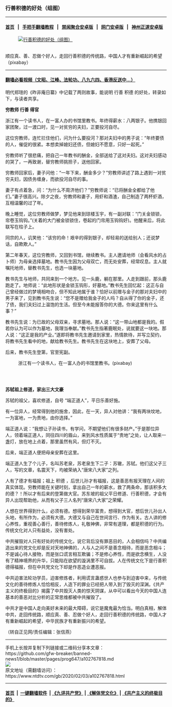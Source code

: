 ### 行善积德的好处（组图）
------------------------

#### [首页](https://github.com/gfw-breaker/banned-news1/blob/master/README.md) &nbsp;&nbsp;|&nbsp;&nbsp; [手把手翻墙教程](https://github.com/gfw-breaker/guides/wiki) &nbsp;&nbsp;|&nbsp;&nbsp; [禁闻聚合安卓版](https://github.com/gfw-breaker/bn-android) &nbsp;&nbsp;|&nbsp;&nbsp; [网门安卓版](https://github.com/oGate2/oGate) &nbsp;&nbsp;|&nbsp;&nbsp; [神州正道安卓版](https://github.com/SzzdOgate/update) 



<div><div class="featured_image">
 <a href="https://i.ntdtv.com/assets/uploads/2020/02/2020-01-11_224008.jpg" target="_blank">
  <figure>
   <img alt="行善积德的好处（组图）" src="https://i.ntdtv.com/assets/uploads/2020/02/2020-01-11_224008-800x450.jpg"/>
  </figure><br/>
 </a>
 <span class="caption">
  顺应真、善、忍做个好人，走回行善积德的传统路，中国人才有重新崛起的希望（pixabay）
 </span>
</div>
</div><hr/>

#### [翻墙必看视频（文昭、江峰、法轮功、八九六四、香港反送中...）](http://167.172.214.107/home.html)

<div><div class="post_content" itemprop="articleBody">
 <p>
  明代郑瑄的《昨非庵日纂》中记载了两则故事，能说明
  <ok href="https://www.ntdtv.com/gb/行善.htm">
   行善
  </ok>
  <ok href="https://www.ntdtv.com/gb/积德.htm">
   积德
  </ok>
  的好处，转录如下，与读者共享。
 </p>
 <p>
  <strong>
   穷教师
   <ok href="https://www.ntdtv.com/gb/行善.htm">
    行善
   </ok>
   得官
  </strong>
 </p>
 <p>
  浙江有一个读书人，在一富人办的书馆里教书。年终得薪水：八两银子。他携银回家团聚，过一渡口时，见一对贫穷的夫妇，正要投河自尽。
 </p>
 <p>
  这位穷教师，连忙拦住他们，问为什么要投河？那对夫妇中的男子说：“年终要债的人，催促的很紧。本想卖掉媳妇还债，但媳妇不愿意，只好一起死。”
 </p>
 <p>
  穷教师听了很悲痛，把自己一年教书的酬金，全部送给了这对夫妇。这对夫妇感动的哭了，一再致谢，替穷教师挑担子，送他回家。
 </p>
 <p>
  穷教师回家后，妻子问他：“一年下来，酬金多少？”穷教师讲述了路上遇到一对贫穷夫妇，因债务缠身，而欲投河自尽的事。
 </p>
 <p>
  妻子有点着急，问：“为什么不周济他们？”穷教师说：“已将酬金全都给了他们。”妻子很高兴。除夕之夜，穷教师和妻子，用虾和酒渣，自己制造了两杯虾酒，互相温馨的过了年。
 </p>
 <p>
  晚上睡觉，这位穷教师做梦，梦见他来到琼楼玉宇，有一副对联：“门关金锁锁，帘卷玉钩钩。”(关着的大门被金锁锁住，卷起的门帘用玉钩钩好)。他醒来后，将此联写在柱子上。
 </p>
 <p>
  同宗的人，讥笑他：“该穷的命！艰辛的得到银子，却轻易的送给别人；还说梦话，自欺欺人。”
 </p>
 <p>
  第二年春天，这位穷教师，又回到书馆，继续教书。主人邀请地师（会看风水的占卜师）为母亲选择墓地。教书先生因为父母双亡，而无处安葬，经常叹息。主人就嘱托地师，替教书先生，也选一块墓地。
 </p>
 <p>
  教书先生与地师，共同来到一个地方。见一头鹿，躺在那里。人走到跟前，那头鹿跑走了。地师说：“此地形状是金锁玉钩形，好墓地。”教书先生回忆起：这正与自己曾经做过的梦境相吻合，但不知此地属于谁？恰好以前赠与金子的那对夫妇中的男子来了，见到教书先生说：“您不是赠给我金子的人吗？自从得了你的金子，还了债，我们夫妇过上温饱的生活。但至今未能报答你的大德。你来这里有什么事？”
 </p>
 <p>
  教书先生说：为已故的父母双亲，寻求墓地。那人说：“这一带山地都是我的。假若你认为可以作为墓地，我理当奉献。”教书先生指著鹿眠处，说就要这一块地。那人说：“这正是我的产业。”遂即将教书先生邀请到家里，热情款待，并写立契约，将教书先生看中的地，献给教书先生。教书先生在这块地上，安葬了父母。
 </p>
 <p>
  后来，教书先生登第，官至宪副。
 </p>
 <figure class="wp-caption alignnone" id="attachment_102767834" style="width: 600px">
  <img alt="" class="size-medium wp-image-102767834" src="https://i.ntdtv.com/assets/uploads/2020/02/2018-05-13_130946-600x416.jpg">
   <br/><figcaption class="wp-caption-text">
    浙江有一个读书人，在一富人办的书馆里教书。(pixabay)
   </figcaption><br/>
  </img>
 </figure><br/>
 <p>
  <strong>
   苏轼祖上修道，家出三大文豪
  </strong>
 </p>
 <p>
  苏轼的祖父，喜欢修道，自号 “端正道人”，平日乐善好施。
 </p>
 <p>
  有一位异人，经常得到他的施舍，因此，在一天，异人对他讲：“我有两块坟地，一为富地，一为贵地，由你选择。”
 </p>
 <p>
  端正道人说：“我想让子孙读书，有学问，不期望他们有很多财产。”于是那位异人，领着端正道人，同往四川的眉山，来到风水性质属于“贵地”之处，让人取来一盏灯，放在地上点着，那里虽然有风，但灯不灭。
 </p>
 <p>
  后来，端正道人便把母亲安葬在这里。
 </p>
 <p>
  端正道人生了个儿子，名叫苏老泉，苏老泉生下二子：苏辙，苏轼。他们这父子三人，写的文章，名震天下，均被荣纳入“唐宋八大家”之列。
 </p>
 <p>
  人有了德才有福报；祖上
  <ok href="https://www.ntdtv.com/gb/积德.htm">
   积德
  </ok>
  ，后世儿孙才有福报，这是善恶有报天理在人间的真实体现。穷教师能在关键时刻，拿出自己一年的薪水，救了两条命，那该积多大的德？！所以才有后来的登第做大官。苏东坡的祖父平日修道、行善积德，才会有异人出现帮助他，从而有父子三人名列“唐宋八大家”之荣耀。
 </p>
 <p>
  人想在世界得到什么，必须有德。想得到荣华富贵，想得到大官，想后世儿孙出人头地，有所作为，必须有大德。大德又与自己在世间言行、作为有关。古人讲的修心养性，重视善心善行，善待修炼人，礼敬神佛，非常有道理，都是积德的行为。传统文化对人只有益处，没有害处。
 </p>
 <p>
  中共摧毁对人只有好处的传统文化，说它背后没有罪恶目的，人会相信吗？中共编造出来的党文化却是反对天地神佛的，人与人之间不是善念相待，而是恶念相斗；不是诚心待人接物，而是张口谎言相互欺骗；不是修心养性，而是欲念横生，人没有了精神境界的升华，只能陷在欲望的漩涡里不可自拔。人在传统文化下是行善积德得福报，但在中共党文化下却是作恶造业遭恶报。
 </p>
 <p>
  中共迫害法轮功学员，迫害修炼者，利用谎言蛊惑世人也参与到迫害中来，与传统文化的善待修炼人恰恰相反，人造下的罪业已经把人带入到了毁灭的深渊。《共产主义的终极目的》揭露了中共毁灭人类的惊天阴谋，从中可以看出今天的中国人连基本的善恶对比分析的正常思维都被中共摧毁了。
 </p>
 <p>
  中共才是中国人走向美好未来的最大障碍，说它是魔鬼最为恰当。明白真相，解体中共，走回传统路，顺应真、善、忍做个好人，走回行善积德的传统路，中国人才有重新崛起的希望，中华民族才有重新振兴的希望。
 </p>
 <p>
  （转自正见网/责任编辑：张信燕）
 </p>
 <div class="single_ad">
 </div>
</div>
</div>
<hr/>
手机上长按并复制下列链接或二维码分享本文章：<br/>
https://github.com/gfw-breaker/banned-news1/blob/master/pages/prog647/a102767818.md <br/>
<a href='https://github.com/gfw-breaker/banned-news1/blob/master/pages/prog647/a102767818.md'><img src='https://github.com/gfw-breaker/banned-news1/blob/master/pages/prog647/a102767818.md.png'/></a> <br/>
原文地址（需翻墙访问）：https://www.ntdtv.com/gb/2020/02/03/a102767818.html


------------------------
#### [首页](https://github.com/gfw-breaker/banned-news1/blob/master/README.md) &nbsp;|&nbsp; [一键翻墙软件](https://github.com/gfw-breaker/nogfw/blob/master/README.md) &nbsp;| [《九评共产党》](https://github.com/gfw-breaker/9ping.md/blob/master/README.md#九评之一评共产党是什么) | [《解体党文化》](https://github.com/gfw-breaker/jtdwh.md/blob/master/README.md) | [《共产主义的终极目的》](https://github.com/gfw-breaker/gczydzjmd.md/blob/master/README.md)


<img src='http://gfw-breaker.win/banned-news/pages/prog647/a102767818.md' width='0px' height='0px'/>